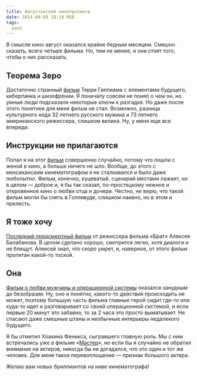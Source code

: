 ```yaml
---
title: Августовский кинопросмотр
date: 2014-09-05 18:18 MSK
tags:
  кино
---
```


В смысле кино август оказался крайне бедным месяцем. Смешно сказать, всего четыре фильма. Но, тем не менее, и они стоят
того, чтобы о них рассказать.

<!-- more -->

## Теорема Зеро

Достаточно странный [фильм](http://www.kinopoisk.ru/film/696977/) Терри Гиллиама с элементами будущего, киберпанка и
шизофрении. Я поначалу совсем не понял о чем он, но умные люди подсказали некоторые ключи к разгадке. Но даже после
этого понятнее для меня фильм не стал. Возможно, разница культурного кода 32 летнего русского мужика и 73 летнего
американского режиссера, слишком велика. Ну, у меня еще все впереди.

## Инструкции не прилагаются

Попал я на этот [фильм](http://www.kinopoisk.ru/film/678898/) совершенно случайно, потому что пошли с женой в кино, а
больше ничего не шло. Вообще, до этого с мексиканским кинематографом я не сталкивался и было даже любопытно. Фильм,
конечно, куцеватый, сценарий местами лажает, но в целом — доброе и, я бы так сказал, по-простецкому нежное и откровенное
кино о любви отца и дочери. Честно, не верю, что такой фильм могли бы снять в Голливуде, слишком наивно, но в этом и
прелесть.

## Я тоже хочу

[Последний предсмертный фильм](http://www.kinopoisk.ru/film/669275/) от режиссера фильма «Брат» Алексея Балабанова. В
целом сделано хорошо, смотрится легко, хотя диалоги и не блещут. Алексей знал, что скоро умрет, и, наверное, от этого
фильм пропитан какой-то тоской.

## Она

[Фильм о любви мужчины и операционной системы](http://www.kinopoisk.ru/film/577488/) оказался занудным до безобразия.
Ну, оно и понятно, какого-то действия происходить не может, поэтому большую часть фильма главные герой сидит где-то или
куда-то идет и разговаривает со своей операционной системой, и если первые 20 минут это забавно, то за 2 часа это просто
выматывает. Не спасают даже смешные штаны и необычные интерьеры недалекого будущего.

Я бы отметил Хоакина Феникса, сыгравшего главную роль. Мы с ним встречались уже в фильме
«[Мастер](/life/2014/08/14/july-movies/)», но если бы я случайно не обратил внимание на актеров, никогда бы не
догадался, что это один и тот же человек. Для меня такое перевоплощение — признак большого актера.

Желаю вам новых бриллиантов на ниве кинематографа!
